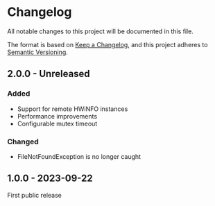 # Changelog

All notable changes to this project will be documented in this file.

The format is based on [Keep a Changelog](https://keepachangelog.com/en/1.0.0/),
and this project adheres to [Semantic Versioning](https://semver.org/spec/v2.0.0.html).

## 2.0.0 - Unreleased

### Added

- Support for remote HWiNFO instances
- Performance improvements
- Configurable mutex timeout

### Changed

- FileNotFoundException is no longer caught

## 1.0.0 - 2023-09-22

First public release